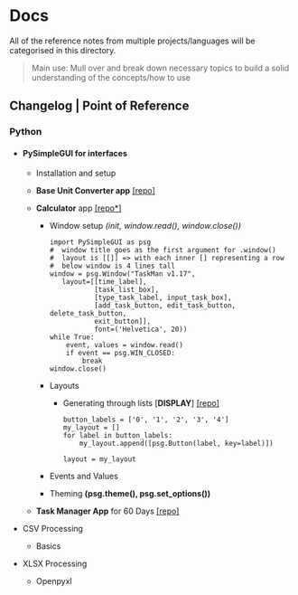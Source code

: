 # Docs

All of the reference notes from multiple projects/languages will be categorised in this directory.

> Main use: Mull over and break down necessary topics to build a solid understanding of the concepts/how to use

## Changelog | Point of Reference

### Python

- #### PySimpleGUI for interfaces

    - Installation and setup
    - **Base Unit Converter app** [[repo]](https://github.com/abeeth-works/Docs/tree/7e0565a26237c5609a6b788a0bfff8deb4b0df18/Python/PySimpleGUI/GUI_Converter)
    - **Calculator** app [[repo*]]()
      
      - Window setup _(init, window.read(), window.close())_
      
            import PySimpleGUI as psg
            #  window title goes as the first argument for .window()
            #  layout is [[]] => with each inner [] representing a row
            #  below window is 4 lines tall
            window = psg.Window("TaskMan v1.17",
               layout=[[time_label],
                       [task_list_box],
                       [type_task_label, input_task_box],
                       [add_task_button, edit_task_button, delete_task_button,
                       exit_button]],
                       font=('Helvetica', 20))
            while True:
                event, values = window.read()
                if event == psg.WIN_CLOSED:
                    break
            window.close()
      
      - Layouts
      
        - Generating through lists [**DISPLAY**] [[repo]](https://github.com/abeeth-works/Docs/blob/1da164f90e281afe707d38f207f8ac273fdf0f1a/Python/PySimpleGUI/Calculator/Calc.py)
                        
              button_labels = ['0', '1', '2', '3', '4']
              my_layout = []
              for label in button_labels:
                  my_layout.append([psg.Button(label, key=label)])
              
              layout = my_layout
        
      - Events and Values
      - Theming **(psg.theme(), psg.set_options())**
    - **Task Manager App** for 60 Days [[repo]](https://github.com/abeeth-works/Task-Manager-GUI-App.git)

- CSV Processing

    - Basics


- XLSX Processing

    - Openpyxl